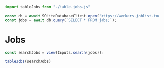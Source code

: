 ```js
import tableJobs from "./table-jobs.js"
```

```js
const db = await SQLiteDatabaseClient.open("https://workers.joblist.today/joblist.db");
const jobs = await db.query(`SELECT * FROM jobs;`);
```

# Jobs
```js
const searchJobs = view(Inputs.search(jobs));
```
```js
tableJobs(searchJobs)
```
